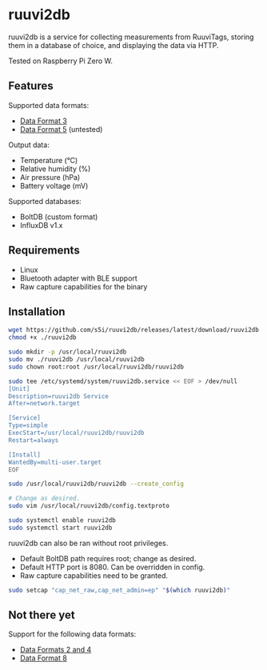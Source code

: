 # ruuvi2db

ruuvi2db is a service for collecting measurements from RuuviTags, storing them
in a database of choice, and displaying the data via HTTP.

Tested on Raspberry Pi Zero W.

## Features

Supported data formats:

- [Data Format 3](https://github.com/ruuvi/ruuvi-sensor-protocols/blob/master/dataformat_03.md)
- [Data Format 5](https://github.com/ruuvi/ruuvi-sensor-protocols/blob/master/dataformat_05.md) (untested)

Output data:

- Temperature (°C)
- Relative humidity (%)
- Air pressure (hPa)
- Battery voltage (mV)

Supported databases:

- BoltDB (custom format)
- InfluxDB v1.x

## Requirements

* Linux
* Bluetooth adapter with BLE support
* Raw capture capabilities for the binary

## Installation

```sh
wget https://github.com/s5i/ruuvi2db/releases/latest/download/ruuvi2db
chmod +x ./ruuvi2db

sudo mkdir -p /usr/local/ruuvi2db
sudo mv ./ruuvi2db /usr/local/ruuvi2db
sudo chown root:root /usr/local/ruuvi2db/ruuvi2db

sudo tee /etc/systemd/system/ruuvi2db.service << EOF > /dev/null
[Unit]
Description=ruuvi2db Service
After=network.target

[Service]
Type=simple
ExecStart=/usr/local/ruuvi2db/ruuvi2db
Restart=always

[Install]
WantedBy=multi-user.target
EOF

sudo /usr/local/ruuvi2db/ruuvi2db --create_config

# Change as desired.
sudo vim /usr/local/ruuvi2db/config.textproto

sudo systemctl enable ruuvi2db
sudo systemctl start ruuvi2db
```

ruuvi2db can also be ran without root privileges.

* Default BoltDB path requires root; change as desired.
* Default HTTP port is 8080. Can be overridden in config.
* Raw capture capabilities need to be granted.

```sh
sudo setcap "cap_net_raw,cap_net_admin=ep" "$(which ruuvi2db)"
```

## Not there yet

Support for the following data formats:

- [Data Formats 2 and 4](https://github.com/ruuvi/ruuvi-sensor-protocols/blob/master/dataformat_04.md)
- [Data Format 8](https://github.com/ruuvi/ruuvi-sensor-protocols/blob/master/dataformat_08.md)
